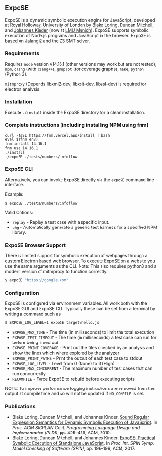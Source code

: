 ## ExpoSE

ExpoSE is a dynamic symbolic execution engine for JavaScript, developed at Royal Holloway, University of London by [Blake Loring](https://www.parsed.uk), Duncan Mitchell, and [Johannes Kinder](https://www.plai.ifi.lmu.de) (now at [LMU Munich](https://www.lmu.de/)).
ExpoSE supports symbolic execution of Node.js programs and JavaScript in the browser. ExpoSE is based on Jalangi2 and the Z3 SMT solver.

### Requirements

Requires `node` version v14.16.1 (other versions may work but are not tested), `npm`, `clang` (with `clang++`), `gnuplot` (for coverage graphs), `make`, `python` (Python 3).

`mitmproxy` (Depends libxml2-dev, libxslt-dev, libssl-dev) is required for electron analysis.

### Installation

Execute `./install` inside the ExpoSE directory for a clean installation.

### Complete instructions (including installing NPM using fnm)

```
curl -fsSL https://fnm.vercel.app/install | bash
eval $(fnm env)
fnm install 14.16.1
fnm use 14.16.1
./install
./expoSE ./tests/numbers/infoflow
```

### ExpoSE CLI

Alternatively, you can invoke ExpoSE directly via the `expoSE` command line interface.

Example:

```sh
$ expoSE ./tests/numbers/infoflow
```

Valid Options:

* `replay`     - Replay a test case with a specific input.
* `ahg`        - Automatically generate a generic test harness for a specified NPM library.

### ExpoSE Browser Support

There is limited support for symbolic execution of webpages through a custom Electron based web browser. To execute ExpoSE on a website you use the same arguments as the CLI. Note: This also requires python3 and a modern version of mitmproxy to function correctly.

```sh
$ expoSE "https://google.com"
```

### Configuration

ExpoSE is configured via environment variables. All work both with the ExpoSE GUI and ExpoSE CLI. Typically these can be set from a terminal by writing a command such as

```sh
$ EXPOSE_LOG_LEVEL=1 expoSE target/hello.js
```

* `EXPOSE_MAX_TIME`         - The time (in milliseconds) to limit the total execution
* `EXPOSE_TEST_TIMEOUT`     - The time (in milliseconds) a test case can run for before being timed out
* `EXPOSE_PRINT_COVERAGE`   - Print out the files checked by an analysis and show the lines which where explored by the analyzer
* `EXPOSE_PRINT_PATHS`      - Print the output of each test case to stdout
* `EXPOSE_LOG_LEVEL`        - Level from 0 (None) to 3 (High)
* `EXPOSE_MAX_CONCURRENT`   - The maximum number of test cases that can run concurrently
* `RECOMPILE`               - Force ExpoSE to rebuild before executing scripts

NOTE: To improve performance logging instructions are removed from the output at compile time and so will not be updated if `NO_COMPILE` is set.

### Publications

* Blake Loring, Duncan Mitchell, and Johannes Kinder. [Sound Regular Expression Semantics for Dynamic Symbolic Execution of JavaScript](https://www.unibw.de/patch/papers/pldi19-regex.pdf). In _Proc. ACM SIGPLAN Conf. Programming Language Design and Implementation (PLDI)_, pp. 425–438, ACM, 2019.
* Blake Loring, Duncan Mitchell, and Johannes Kinder. [ExpoSE: Practical Symbolic Execution of Standalone JavaScript](https://www.unibw.de/patch/papers/spin17-expose.pdf). In _Proc. Int. SPIN Symp. Model Checking of Software (SPIN)_, pp. 196–199, ACM, 2017.
